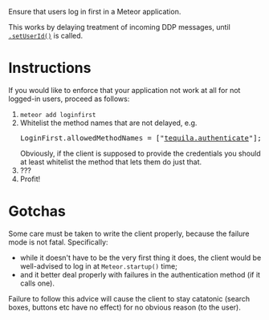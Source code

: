 Ensure that users log in first in a Meteor application.

This works by delaying treatment of incoming DDP messages, until
[`.setUserId()`](http://docs.meteor.com/#/full/method_setUserId) is
called.

# Instructions

If you would like to enforce that your application not work at all for
not logged-in users, proceed as follows:

1. `meteor add loginfirst`
2. Whitelist the method names that are not delayed, e.g.
   <pre>LoginFirst.allowedMethodNames = ["<a href="https://github.com/epfl-sti/accounts-tequila">tequila.authenticate</a>"];</pre>
   Obviously, if the client is supposed to provide the credentials you should at least whitelist the method that lets them do just that.
3. ???
4. Profit!

# Gotchas

Some care must be taken to write the client properly, because the
failure mode is not fatal. Specifically:
* while it doesn't have to be the very first thing it does, the client
  would be well-advised to log in at `Meteor.startup()` time;
* and it better deal properly with failures in the authentication method (if it
  calls one).

Failure to follow this advice will cause the client to stay catatonic
(search boxes, buttons etc have no effect) for no obvious reason (to
the user).

